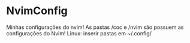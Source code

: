 # NvimConfig
Minhas configurações do nvim!
As pastas /coc e /nvim são possuem as configurações do Nvim!
Linux: inserir pastas em ~/.config/
